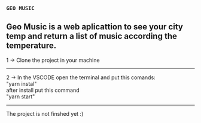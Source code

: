 ### `GEO MUSIC`
  Geo Music is a web aplicattion to see your city temp and return a list of music according the temperature.
   ------------------------------------------------------------------------------------------------------------------------------------------------------------------
  
  1 -> Clone the project in your machine
  
------------------------------------------------------------------------------------------------------------------------------------------------------------------
  
  2 -> In the VSCODE open the terminal and put this comands:                                                                                                         
    "yarn instal"                                                                                                                                                   
          after install put this command                                                                                                                             
     "yarn start"
     
 ------------------------------------------------------------------------------------------------------------------------------------------------------------------

The project is not finshed yet :)
